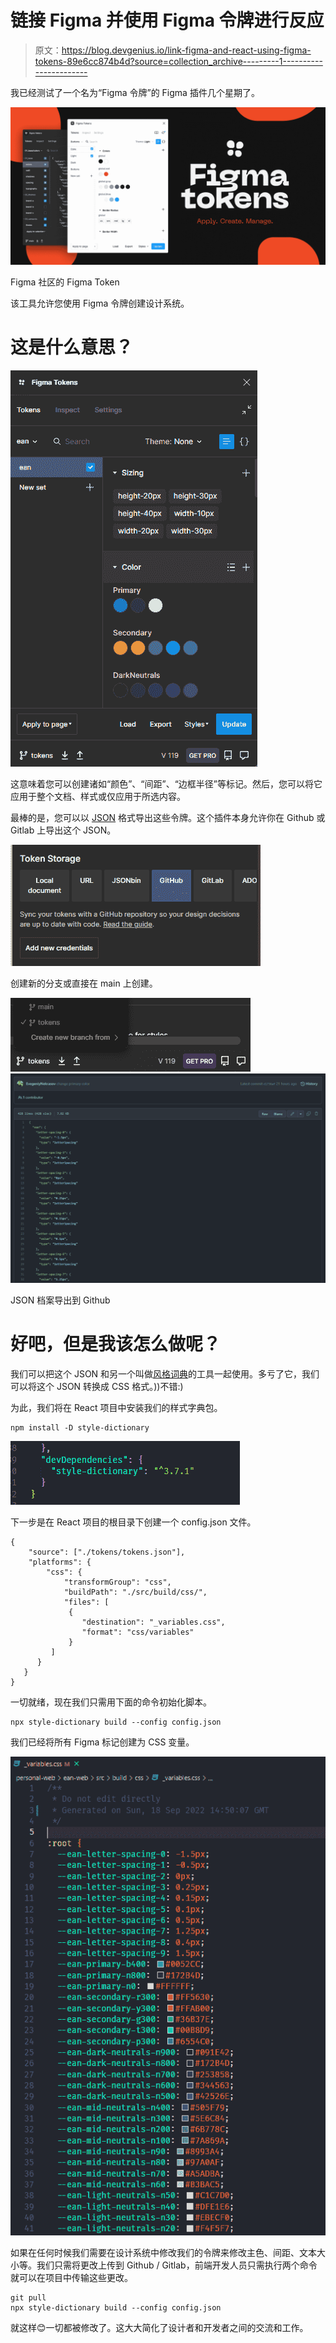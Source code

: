 # 链接 Figma 并使用 Figma 令牌进行反应

> 原文：<https://blog.devgenius.io/link-figma-and-react-using-figma-tokens-89e6cc874b4d?source=collection_archive---------1----------------------->

我已经测试了一个名为“Figma 令牌”的 Figma 插件几个星期了。

![](img/caf037101785d48944d6902b64414474.png)

Figma 社区的 Figma Token

该工具允许您使用 Figma 令牌创建设计系统。

# 这是什么意思？

![](img/aebf884c2e912d16829349575cec83e6.png)

这意味着您可以创建诸如“颜色”、“间距”、“边框半径”等标记。然后，您可以将它应用于整个文档、样式或仅应用于所选内容。

最棒的是，您可以以 [JSON](https://es.wikipedia.org/wiki/JSON) 格式导出这些令牌。这个插件本身允许你在 Github 或 Gitlab 上导出这个 JSON。

![](img/554ec89403cbeb07033436999fe645ca.png)

创建新的分支或直接在 main 上创建。

![](img/fe74716b940844dd389ad0dfcb94696e.png)![](img/aea15f8df7b037598ee241b4c4c52e52.png)

JSON 档案导出到 Github

# 好吧，但是我该怎么做呢？

我们可以把这个 JSON 和另一个叫做[风格词典](https://amzn.github.io/style-dictionary/#/)的工具一起使用。多亏了它，我们可以将这个 JSON 转换成 CSS 格式。))不错:)

为此，我们将在 React 项目中安装我们的样式字典包。

```
npm install -D style-dictionary
```

![](img/17753dd9143476cc62a5a863ff70c246.png)

下一步是在 React 项目的根目录下创建一个 config.json 文件。

```
{   
    "source": ["./tokens/tokens.json"],
    "platforms": {     
        "css": {       
            "transformGroup": "css", 
            "buildPath": "./src/build/css/",
            "files": [
             {           
                "destination": "_variables.css",
                "format": "css/variables"         
             }       
         ]     
      }   
   } 
}
```

一切就绪，现在我们只需用下面的命令初始化脚本。

```
npx style-dictionary build --config config.json
```

我们已经将所有 Figma 标记创建为 CSS 变量。

![](img/1bf6f2b747dd4c06e875c629a05ffc53.png)

如果在任何时候我们需要在设计系统中修改我们的令牌来修改主色、间距、文本大小等。我们只需将更改上传到 Github / Gitlab，前端开发人员只需执行两个命令就可以在项目中传输这些更改。

```
git pull
npx style-dictionary build --config config.json
```

就这样😊一切都被修改了。这大大简化了设计者和开发者之间的交流和工作。